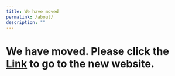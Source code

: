```yaml
---
title: We have moved
permalink: /about/
description: ""
---
```


# We have moved. Please click  the [Link](http://www.wsg.gov.sg) to go to the new website.